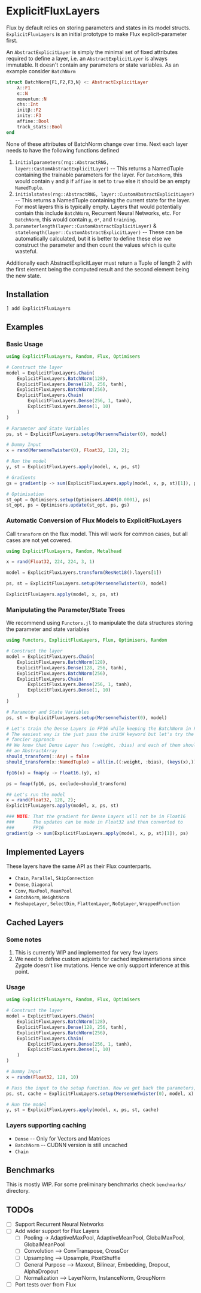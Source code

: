 # ExplicitFluxLayers

Flux by default relies on storing parameters and states in its model structs. `ExplicitFluxLayers` is an initial prototype
to make Flux explicit-parameter first.

An `AbstractExplicitLayer` is simply the minimal set of fixed attributes required to define a layer, i.e. an `AbstractExplicitLayer` is
always immutable. It doesn't contain any parameters or state variables. As an example consider `BatchNorm`

```julia
struct BatchNorm{F1,F2,F3,N} <: AbstractExplicitLayer
    λ::F1
    ϵ::N
    momentum::N
    chs::Int
    initβ::F2
    initγ::F3
    affine::Bool
    track_stats::Bool
end
```

None of these attributes of BatchNorm change over time. Next each layer needs to have the following functions defined

1. `initialparameters(rng::AbstractRNG, layer::CustomAbstractExplicitLayer)` -- This returns a NamedTuple containing the trainable
   parameters for the layer. For `BatchNorm`, this would contain `γ` and `β` if `affine` is set to `true` else it should
   be an empty `NamedTuple`.
2. `initialstates(rng::AbstractRNG, layer::CustomAbstractExplicitLayer)` -- This returns a NamedTuple containing the current
   state for the layer. For most layers this is typically empty. Layers that would potentially contain this include
   `BatchNorm`, Recurrent Neural Networks, etc. For `BatchNorm`, this would contain `μ`, `σ²`, and `training`.
3. `parameterlength(layer::CustomAbstractExplicitLayer)` & `statelength(layer::CustomAbstractExplicitLayer)` -- These can be automatically
   calculated, but it is better to define these else we construct the parameter and then count the values which is quite
   wasteful.

Additionally each AbstractExplicitLayer must return a Tuple of length 2 with the first element being the computed result and the
second element being the new state.

## Installation

```julia
] add ExplicitFluxLayers
```

## Examples
### Basic Usage

```julia
using ExplicitFluxLayers, Random, Flux, Optimisers

# Construct the layer
model = ExplicitFluxLayers.Chain(
    ExplicitFluxLayers.BatchNorm(128),
    ExplicitFluxLayers.Dense(128, 256, tanh),
    ExplicitFluxLayers.BatchNorm(256),
    ExplicitFluxLayers.Chain(
        ExplicitFluxLayers.Dense(256, 1, tanh),
        ExplicitFluxLayers.Dense(1, 10)
    )
)

# Parameter and State Variables
ps, st = ExplicitFluxLayers.setup(MersenneTwister(0), model)

# Dummy Input
x = rand(MersenneTwister(0), Float32, 128, 2);

# Run the model
y, st = ExplicitFluxLayers.apply(model, x, ps, st)

# Gradients
gs = gradient(p -> sum(ExplicitFluxLayers.apply(model, x, p, st)[1]), ps)[1]

# Optimisation
st_opt = Optimisers.setup(Optimisers.ADAM(0.0001), ps)
st_opt, ps = Optimisers.update(st_opt, ps, gs)
```

### Automatic Conversion of Flux Models to ExplicitFluxLayers

Call `transform` on the flux model. This will work for common cases, but all cases are not yet covered.

```julia
using ExplicitFluxLayers, Random, Metalhead

x = rand(Float32, 224, 224, 3, 1)

model = ExplicitFluxLayers.transform(ResNet18().layers[1])

ps, st = ExplicitFluxLayers.setup(MersenneTwister(0), model)

ExplicitFluxLayers.apply(model, x, ps, st)
```

### Manipulating the Parameter/State Trees

We recommend using `Functors.jl` to manipulate the data structures storing the parameter and state
variables

```julia
using Functors, ExplicitFluxLayers, Flux, Optimisers, Random

# Construct the layer
model = ExplicitFluxLayers.Chain(
    ExplicitFluxLayers.BatchNorm(128),
    ExplicitFluxLayers.Dense(128, 256, tanh),
    ExplicitFluxLayers.BatchNorm(256),
    ExplicitFluxLayers.Chain(
        ExplicitFluxLayers.Dense(256, 1, tanh),
        ExplicitFluxLayers.Dense(1, 10)
    )
)

# Parameter and State Variables
ps, st = ExplicitFluxLayers.setup(MersenneTwister(0), model)

# Let's train the Dense Layers in FP16 while keeping the BatchNorm in FP32
# The easiest way is the just pass the initW keyword but let's try the
# fancier approach
## We know that Dense Layer has (:weight, :bias) and each of them should be
## an AbstractArray
should_transform(::Any) = false
should_transform(x::NamedTuple) = all(in.((:weight, :bias), (keys(x),))) && all(Functors.isleaf, values(x))

fp16(x) = fmap(y -> Float16.(y), x)

ps = fmap(fp16, ps, exclude=should_transform)

## Let's run the model
x = rand(Float32, 128, 2);
ExplicitFluxLayers.apply(model, x, ps, st)

### NOTE: That the gradient for Dense Layers will not be in Float16
###       The updates can be made in Float32 and then converted to
###       FP16
gradient(p -> sum(ExplicitFluxLayers.apply(model, x, p, st)[1]), ps)
```

## Implemented Layers

These layers have the same API as their Flux counterparts.

* `Chain`, `Parallel`, `SkipConnection`
* `Dense`, `Diagonal`
* `Conv`, `MaxPool`, `MeanPool`
* `BatchNorm`, `WeightNorm`
* `ReshapeLayer`, `SelectDim`, `FlattenLayer`, `NoOpLayer`, `WrappedFunction`


## Cached Layers

### Some notes

1. This is currently WIP and implemented for very few layers
2. We need to define custom adjoints for cached implementations since Zygote doesn't like mutations. Hence we only support inference at this point.

### Usage

```julia
using ExplicitFluxLayers, Random, Flux, Optimisers

# Construct the layer
model = ExplicitFluxLayers.Chain(
    ExplicitFluxLayers.BatchNorm(128),
    ExplicitFluxLayers.Dense(128, 256, tanh),
    ExplicitFluxLayers.BatchNorm(256),
    ExplicitFluxLayers.Chain(
        ExplicitFluxLayers.Dense(256, 1, tanh),
        ExplicitFluxLayers.Dense(1, 10)
    )
)

# Dummy Input
x = randn(Float32, 128, 10) 

# Pass the input to the setup function. Now we get back the parameters, states and a cache
ps, st, cache = ExplicitFluxLayers.setup(MersenneTwister(0), model, x)

# Run the model
y, st = ExplicitFluxLayers.apply(model, x, ps, st, cache)
```

### Layers supporting caching

* `Dense` -- Only for Vectors and Matrices
* `BatchNorm` -- CUDNN version is still uncached
* `Chain`


## Benchmarks

This is mostly WIP. For some preliminary benchmarks check `benchmarks/` directory.

## TODOs

- [ ] Support Recurrent Neural Networks
- [ ] Add wider support for Flux Layers
  - [ ] Pooling -> AdaptiveMaxPool, AdaptiveMeanPool, GlobalMaxPool, GlobalMeanPool
  - [ ] Convolution --> ConvTranspose, CrossCor
  - [ ] Upsampling --> Upsample, PixelShuffle
  - [ ] General Purpose --> Maxout, Bilinear, Embedding, Dropout, AlphaDropout
  - [ ] Normalization --> LayerNorm, InstanceNorm, GroupNorm
- [ ] Port tests over from Flux
